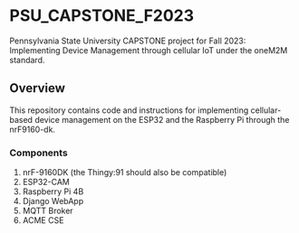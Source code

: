 # PSU_CAPSTONE_F2023
Pennsylvania State University CAPSTONE project for Fall 2023:
Implementing Device Management through cellular IoT under the oneM2M standard.
## Overview
This repository contains code and instructions for implementing cellular-based device management on the ESP32 and the Raspberry Pi through the nrF9160-dk.
### Components  
1. nrF-9160DK (the Thingy:91 should also be compatible)
2. ESP32-CAM
3. Raspberry Pi 4B
4. Django WebApp
5. MQTT Broker
6. ACME CSE
